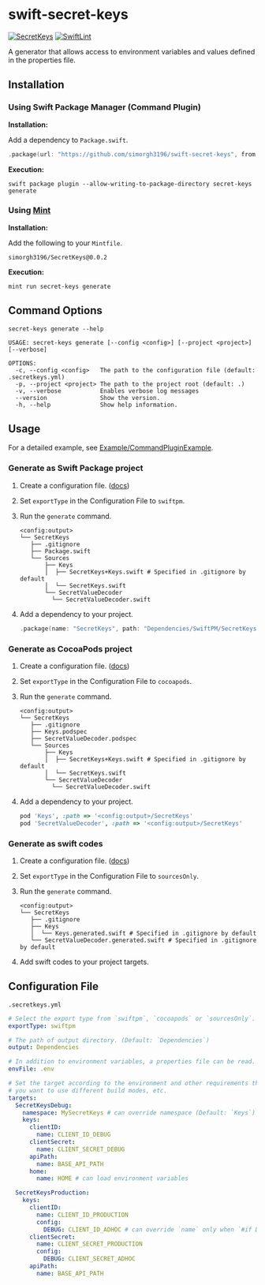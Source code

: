 # swift-secret-keys

[![SecretKeys](https://github.com/simorgh3196/swift-secret-keys/actions/workflows/ci.yml/badge.svg)](https://github.com/simorgh3196/swift-secret-keys/actions/workflows/ci.yml)
[![SwiftLint](https://github.com/simorgh3196/swift-secret-keys/actions/workflows/swiftlint.yml/badge.svg)](https://github.com/simorgh3196/swift-secret-keys/actions/workflows/swiftlint.yml)

A generator that allows access to environment variables and values defined in the properties file.

## Installation

### Using Swift Package Manager (Command Plugin)

**Installation:**

Add a dependency to `Package.swift`.

```swift
.package(url: "https://github.com/simorgh3196/swift-secret-keys", from: "0.0.2"),
```

**Execution:**

```shell
swift package plugin --allow-writing-to-package-directory secret-keys generate
```

### Using [Mint](https://github.com/yonaskolb/Mint)

**Installation:**

Add the following to your `Mintfile`.

```shell
simorgh3196/SecretKeys@0.0.2
```

**Execution:**

```shell
mint run secret-keys generate
```

## Command Options

```shell
secret-keys generate --help
```

```shell
USAGE: secret-keys generate [--config <config>] [--project <project>] [--verbose]

OPTIONS:
  -c, --config <config>   The path to the configuration file (default: .secretkeys.yml)
  -p, --project <project> The path to the project root (default: .)
  -v, --verbose           Enables verbose log messages
  --version               Show the version.
  -h, --help              Show help information.
```

## Usage

For a detailed example, see [Example/CommandPluginExample](https://github.com/simorgh3196/swift-secret-keys/tree/main/Example/CommandPluginExample).

### Generate as Swift Package project

1. Create a configuration file. ([docs](#configuration-file))
1. Set `exportType` in the Configuration File to `swiftpm`.
1. Run the `generate` command.

    ```shell
    <config:output>
    └── SecretKeys
       ├── .gitignore
       ├── Package.swift
       └── Sources
           ├── Keys
           │  ├── SecretKeys+Keys.swift # Specified in .gitignore by default
           │  └── SecretKeys.swift
           └── SecretValueDecoder
             └── SecretValueDecoder.swift
    ```

1. Add a dependency to your project.

    ```swift
    .package(name: "SecretKeys", path: "Dependencies/SwiftPM/SecretKeys")
    ```

### Generate as CocoaPods project

1. Create a configuration file. ([docs](#configuration-file))
1. Set `exportType` in the Configuration File to `cocoapods`.
1. Run the `generate` command.

    ```shell
    <config:output>
    └── SecretKeys
       ├── .gitignore
       ├── Keys.podspec
       ├── SecretValueDecoder.podspec
       └── Sources
           ├── Keys
           │  ├── SecretKeys+Keys.swift # Specified in .gitignore by default
           │  └── SecretKeys.swift
           └── SecretValueDecoder
             └── SecretValueDecoder.swift
    ```

1. Add a dependency to your project.

    ```ruby
    pod 'Keys', :path => '<config:output>/SecretKeys'
    pod 'SecretValueDecoder', :path => '<config:output>/SecretKeys'
    ```

### Generate as swift codes

1. Create a configuration file. ([docs](#configuration-file))
1. Set `exportType` in the Configuration File to `sourcesOnly`.
1. Run the `generate` command.

    ```shell
    <config:output>
    └── SecretKeys
       ├── .gitignore
       ├── Keys
       │  └── Keys.generated.swift # Specified in .gitignore by default
       └── SecretValueDecoder.generated.swift # Specified in .gitignore by default
    ```

1. Add swift codes to your project targets.

## Configuration File

`.secretkeys.yml`

```yaml
# Select the export type from `swiftpm`, `cocoapods` or `sourcesOnly`. (Default: `swiftpm`)
exportType: swiftpm

# The path of output directory. (Default: `Dependencies`)
output: Dependencies

# In addition to environment variables, a properties file can be read.
envFile: .env

# Set the target according to the environment and other requirements that
# you want to use different build modes, etc.
targets:
  SecretKeysDebug:
    namespace: MySecretKeys # can override namespace (Default: `Keys`)
    keys:
      clientID:
        name: CLIENT_ID_DEBUG
      clientSecret:
        name: CLIENT_SECRET_DEBUG
      apiPath:
        name: BASE_API_PATH
      home:
        name: HOME # can load environment variables

  SecretKeysProduction:
    keys:
      clientID:
        name: CLIENT_ID_PRODUCTION
        config:
          DEBUG: CLIENT_ID_ADHOC # can override `name` only when `#if DEBUG`
      clientSecret:
        name: CLIENT_SECRET_PRODUCTION
        config:
          DEBUG: CLIENT_SECRET_ADHOC
      apiPath:
        name: BASE_API_PATH
```
